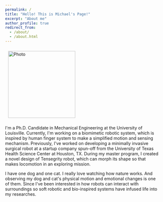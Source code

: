 ```yaml
---
permalink: /
title: "Hello! This is Michael's Page!"
excerpt: "About me"
author_profile: true
redirect_from: 
  - /about/
  - /about.html
---
```


<img src="https://hansy628.github.io/mshan_project/images/github_page_pic.jpg" alt="Photo" style="width: 220px; border-radius: 10px; padding: 10px 10px 10px 10px"/>

I'm a Ph.D. Candidate in Mechanical Engineering at the University of Louisville. Currently, I'm working on a biomimetic robotic system, which is inspired by human finger system to make a simplified motion and sensing mechanism. Previously, I've worked on developing a minimally invasive surgical robot at a startup company spun-off from the University of Texas Health Science Center at Houston, TX. During my master program, I created a novel design of Tensegrity robot, which can morph its shape so that makes locomotion in an exploring mission. 

I have one dog and one cat. I really love watching how nature works. And observing my dog and cat's physical motion and emotional changes is one of them. Since I've been interested in how robots can interact with surroundings so soft robotic and bio-inspired systems have infused life into my researches. 


<!-- A data-driven personal website
======
Like many other Jekyll-based GitHub Pages templates, academicpages makes you separate the website's content from its form. The content & metadata of your website are in structured markdown files, while various other files constitute the theme, specifying how to transform that content & metadata into HTML pages. You keep these various markdown (.md), YAML (.yml), HTML, and CSS files in a public GitHub repository. Each time you commit and push an update to the repository, the [GitHub pages](https://pages.github.com/) service creates static HTML pages based on these files, which are hosted on GitHub's servers free of charge.

Many of the features of dynamic content management systems (like Wordpress) can be achieved in this fashion, using a fraction of the computational resources and with far less vulnerability to hacking and DDoSing. You can also modify the theme to your heart's content without touching the content of your site. If you get to a point where you've broken something in Jekyll/HTML/CSS beyond repair, your markdown files describing your talks, publications, etc. are safe. You can rollback the changes or even delete the repository and start over -- just be sure to save the markdown files! Finally, you can also write scripts that process the structured data on the site, such as [this one](https://github.com/academicpages/academicpages.github.io/blob/master/talkmap.ipynb) that analyzes metadata in pages about talks to display [a map of every location you've given a talk](https://academicpages.github.io/talkmap.html). -->


